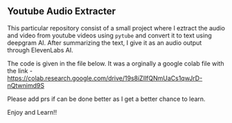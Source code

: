 ## Youtube Audio Extracter

This particular repository consist of a small project where I eztract the audio and video from youtube videos using `pytube` and convert it to text using deepgram AI. After summarizing the text, I give it as an audio output through ElevenLabs AI.

The code is given in the file below. It was a orginally a google colab file with the link -  https://colab.research.google.com/drive/19s8iZIlfQNmUaCs1qwJrD-nQtwnimd9S

Please add prs if can be done better as I get a better chance to learn.

Enjoy and Learn!!

